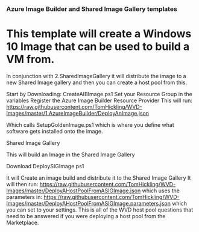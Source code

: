 ### Azure Image Builder and Shared Image Gallery templates

# This template will create a Windows 10 Image that can be used to build a VM from.

In conjunction with 2.SharedImageGallery it will distribute the image to a new Shared Image gallery and then you can create a host pool from this.

Start by Downloading: CreateAIBImage.ps1 
Set your Resource Group in the variables Register the Azure Image Builder Resource Provider
This will run:
https://raw.githubusercontent.com/TomHickling/WVD-Images/master/1.AzureImageBuilder/DeployAnImage.json 

Which calls SetupGoldenImage.ps1 which is where you define what software gets installed onto the image.


Shared Image Gallery 

This will build an Image in the Shared Image Gallery

Download DeploySIGImage.ps1

It will Create an image build and distribute it to the Shared Image Gallery
It will then run:
https://raw.githubusercontent.com/TomHickling/WVD-Images/master/DeployAHostPoolFromASIGImage.json 
which uses the parameters in:
https://raw.githubusercontent.com/TomHickling/WVD-Images/master/DeployAHostPoolFromASIGImage.parameters.json 
which you can set to your settings. This is all of the WVD host pool questions that need to be answered if you were deploying a host pool from the Marketplace.

